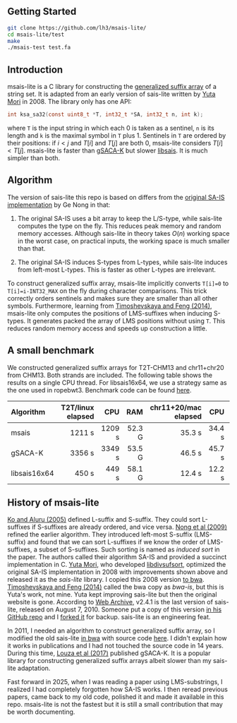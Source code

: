 ## Getting Started
```sh
git clone https://github.com/lh3/msais-lite/
cd msais-lite/test
make
./msais-test test.fa
```

## Introduction

msais-lite is a C library for constructing the [generalized suffix array][gsa] of a string set.
It is adapted from an early version of sais-lite written by [Yuta Mori][yuta] in 2008.
The library only has one API:
```c
int ksa_sa32(const uint8_t *T, int32_t *SA, int32_t n, int k);
```
where `T` is the input string in which each 0 is taken as a sentinel,
`n` is its length and `k` is the maximal symbol in `T` plus 1.
Sentinels in `T` are ordered by their positions:
if $`i<j`$ and $`T[i]`$ and $`T[j]`$ are both 0, msais-lite considers $`T[i]<T[j]`$.
msais-lite is faster than [gSACA-K][gsacak] but slower [libsais][libsais].
It is much simpler than both.

## Algorithm

The version of sais-lite this repo is based on differs from
the [original SA-IS implementation][nong-download] by Ge Nong in that:

1. The original SA-IS uses a bit array to keep the L/S-type, while sais-lite computes the type on the fly.
   This reduces peak memory and random memory accesses.
   Although sais-lite in theory takes $`O(n)`$ working space in the worst case,
   on practical inputs, the working space is much smaller than that.

2. The original SA-IS induces S-types from L-types,
   while sais-lite induces from left-most L-types.
   This is faster as other L-types are irrelevant.

To construct generalized suffix array, msais-lite implicitly converts `T[i]=0`
to `T[i]=i-INT32_MAX` on the fly during character comparisons.
This trick correctly orders sentinels and makes sure they are smaller than all other symbols.
Furthermore, learning from [Timoshevskaya and Feng (2014)][sais-opt],
msais-lite only computes the positions of LMS-suffixes when inducing S-types.
It generates packed the array of LMS positions without using `T`.
This reduces random memory access and speeds up construction a little.

## A small benchmark

We constructed generalized suffix arrays for T2T-CHM13 and chr11+chr20 from CHM13.
Both strands are included.
The following table shows the results on a single CPU thread.
For libsais16x64, we use a strategy same as the one used in ropebwt3.
Benchmark code can be found [here][gsa-bench].

| Algorithm | T2T/linux elapsed | CPU | RAM | chr11+20/mac elapsed | CPU | RAM |
|:----------|------------------:|----:|----:|---------------------:|----:|----:|
|msais      | 1211 s | 1209 s | 52.3 G | 35.3 s | 34.4 s | 3.64 G |
|gSACA-K    | 3356 s | 3349 s | 53.5 G | 46.5 s | 45.7 s | 3.64 G |
|libsais16x64| 450 s |  449 s | 58.1 G | 12.4 s | 12.2 s | 4.02 G |

## History of msais-lite

[Ko and Aluru (2005)][ko-2005] defined L-suffix and S-suffix.
They could sort L-suffixes if S-suffixes are already ordered, and vice versa.
[Nong et al (2009)][nong-2009] refined the earlier algorithm.
They introduced left-most S-suffix (LMS-suffix) and found
that we can sort L-suffixes if we know the order of LMS-suffixes, a subset of S-suffixes.
Such sorting is named as *induced sort* in the paper.
The authors called their algorithm SA-IS and provided a succinct implementation in C.
[Yuta Mori][yuta], who developed [libdivsufsort][libdivsufsort],
optimized the original SA-IS implementation in 2008 with improvements shown above
and released it as the *sais-lite* library.
I copied this 2008 version [to bwa][bwa-is].
[Timoshevskaya and Feng (2014)][sais-opt] called the bwa copy as *bwa-is*, but this is Yuta's work, not mine.
Yuta kept improving sais-lite but then the original website is gone.
According to [Web Archive][archive], v2.4.1 is the last version of sais-lite, released on August 7, 2010.
Someone put a copy of this version [in his GitHub repo][filip] and I [forked it][filip-fork] for backup.
sais-lite is an engineering feat.

In 2011, I needed an algorithm to construct generalized suffix array, so
I modified the old sais-lite [in bwa][bwa-is] with source code [here][ksa].
I didn't explain how it works in publications and I had not touched the source code in 14 years.
During this time, [Louza et al (2017)][gsacak-paper] published gSACA-K.
It is a popular library for constructing generalized suffix arrays albeit slower than my sais-lite adaptation.

Fast forward in 2025, when I was reading a paper using LMS-substrings,
I realized I had completely forgotten how SA-IS works.
I then reread previous papers, came back to my old code, polished it and made it available in this repo.
msais-lite is not the fastest but it is still a small contribution that may be worth documenting.

[gsa]: https://en.wikipedia.org/wiki/Generalized_suffix_array
[yuta]: https://github.com/y-256
[gsacak]: https://github.com/felipelouza/gsa-is
[gsacak-paper]: https://www.sciencedirect.com/science/article/pii/S0304397517302621
[libsais]: https://github.com/IlyaGrebnov/libsais
[nong-download]: https://code.google.com/archive/p/ge-nong/downloads
[sais-opt]: https://ieeexplore.ieee.org/document/6863917
[nong-2009]: https://ieeexplore.ieee.org/document/4976463
[ko-2005]: https://www.sciencedirect.com/science/article/pii/S1570866704000498
[libdivsufsort]: https://github.com/y-256/libdivsufsort
[bwa-is]: https://github.com/lh3/bwa/blob/master/is.c
[archive]: https://web.archive.org/web/20151023010453/https://sites.google.com/site/yuta256/
[filip]: https://github.com/fpopic/bioinf/tree/master/install
[filip-fork]: https://github.com/lh3/bioinf-sais-lite/tree/master/install
[ksa]: https://github.com/lh3/fermi/blob/master/ksa.c
[gsa-bench]: https://github.com/lh3/mssa-bench
